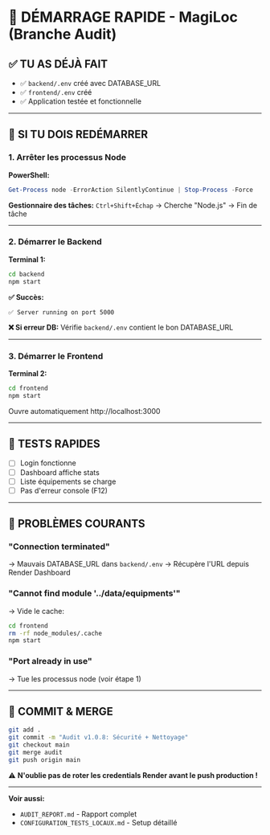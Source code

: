 # 🚀 DÉMARRAGE RAPIDE - MagiLoc (Branche Audit)

## ✅ TU AS DÉJÀ FAIT

- ✅ `backend/.env` créé avec DATABASE_URL
- ✅ `frontend/.env` créé
- ✅ Application testée et fonctionnelle

---

## 🔄 SI TU DOIS REDÉMARRER

### 1. Arrêter les processus Node

**PowerShell:**
```powershell
Get-Process node -ErrorAction SilentlyContinue | Stop-Process -Force
```

**Gestionnaire des tâches:**
`Ctrl+Shift+Échap` → Cherche "Node.js" → Fin de tâche

---

### 2. Démarrer le Backend

**Terminal 1:**
```bash
cd backend
npm start
```

**✅ Succès:**
```
✅ Server running on port 5000
```

**❌ Si erreur DB:** Vérifie `backend/.env` contient le bon DATABASE_URL

---

### 3. Démarrer le Frontend

**Terminal 2:**
```bash
cd frontend
npm start
```

Ouvre automatiquement http://localhost:3000

---

## 🧪 TESTS RAPIDES

- [ ] Login fonctionne
- [ ] Dashboard affiche stats
- [ ] Liste équipements se charge
- [ ] Pas d'erreur console (F12)

---

## 🚨 PROBLÈMES COURANTS

### "Connection terminated"
→ Mauvais DATABASE_URL dans `backend/.env`
→ Récupère l'URL depuis Render Dashboard

### "Cannot find module '../data/equipments'"
→ Vide le cache:
```bash
cd frontend
rm -rf node_modules/.cache
npm start
```

### "Port already in use"
→ Tue les processus node (voir étape 1)

---

## 📝 COMMIT & MERGE

```bash
git add .
git commit -m "Audit v1.0.8: Sécurité + Nettoyage"
git checkout main
git merge audit
git push origin main
```

⚠️ **N'oublie pas de roter les credentials Render avant le push production !**

---

**Voir aussi:**
- `AUDIT_REPORT.md` - Rapport complet
- `CONFIGURATION_TESTS_LOCAUX.md` - Setup détaillé
